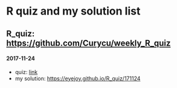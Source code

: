 # R quiz and my solution list

## R_quiz: https://github.com/Curycu/weekly_R_quiz

#### 2017-11-24
- quiz: [link](https://github.com/Curycu/weekly_R_quiz/blob/master/201711/3.simple_date_handling/simple_date_handling_quiz.Rmd)
- my solution: https://eyejoy.github.io/R_quiz/171124


